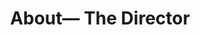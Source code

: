 ---
title: "About— The Director"
description: "Information for travel administrators"
layout: "content"
draft: false
---